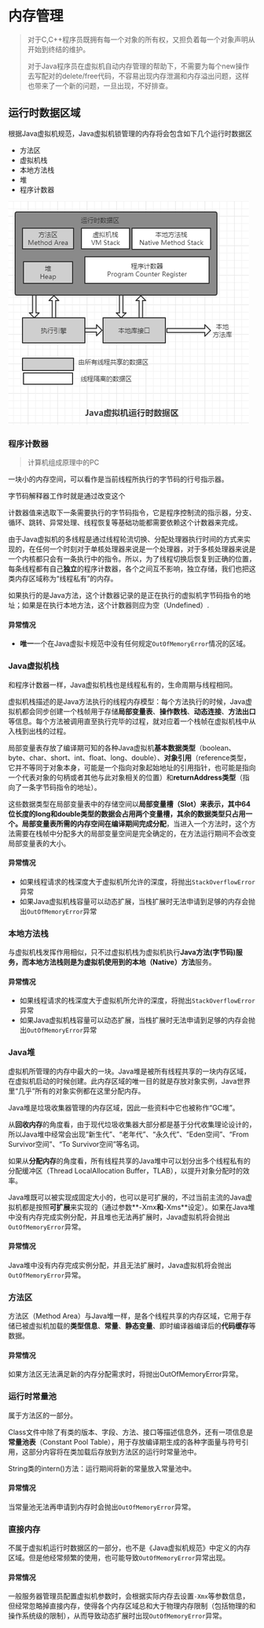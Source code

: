 # 内存管理

> 对于C,C++程序员既拥有每一个对象的所有权，又担负着每一个对象声明从开始到终结的维护。
>
> 对于Java程序员在虚拟机自动内存管理的帮助下，不需要为每个new操作去写配对的delete/free代码，不容易出现内存泄漏和内存溢出问题，这样也带来了一个新的问题，一旦出现，不好排查。



## 运行时数据区域

根据Java虚拟机规范，Java虚拟机锁管理的内存将会包含如下几个运行时数据区

- 方法区
- 虚拟机栈
- 本地方法栈
- 堆
- 程序计数器

![1、java虚拟机运行时数据区](pic/1、java虚拟机运行时数据区.png)

### 程序计数器

> 计算机组成原理中的PC

一块小的内存空间，可以看作是当前线程所执行的字节码的行号指示器。

字节码解释器工作时就是通过改变这个

计数器值来选取下一条需要执行的字节码指令，它是程序控制流的指示器，分支、循环、跳转、异常处理、线程恢复等基础功能都需要依赖这个计数器来完成。

由于Java虚拟机的多线程是通过线程轮流切换、分配处理器执行时间的方式来实现的，在任何一个时刻对于单核处理器来说是一个处理器，对于多核处理器来说是一个内核都只会有一条执行中的指令。所以，为了线程切换后恢复到正确的位置，每条线程都有自己**独立**的程序计数器，各个之间互不影响，独立存储，我们也把这类内存区域称为“线程私有”的内存。

如果执行的是Java方法，这个计数器记录的是正在执行的虚拟机字节码指令的地址；如果是在执行本地方法，这个计数器则应为空（Undefined）.

#### 异常情况

- **唯一**一个在Java虚拟卡规范中没有任何规定`OutOfMemoryError`情况的区域。

### Java虚拟机栈

和程序计数器一样，Java虚拟机栈也是线程私有的，生命周期与线程相同。

虚拟机栈描述的是Java方法执行的线程内存模型：每个方法执行的时候，Java虚拟机都会同步创建一个栈帧用于存储**局部变量表**、**操作数栈**、**动态连接**、**方法出口**等信息。每个方法被调用直至执行完毕的过程，就对应着一个栈帧在虚拟机栈中从入栈到出栈的过程。

局部变量表存放了编译期可知的各种Java虚拟机**基本数据类型**（boolean、byte、char、short、int、float、long、double）、**对象引用**（reference类型，它并不等同于对象本身，可能是一个指向对象起始地址的引用指针，也可能是指向一个代表对象的句柄或者其他与此对象相关的位置）和**returnAddress类型**（指向了一条字节码指令的地址）。

这些数据类型在局部变量表中的存储空间以**局部变量槽（Slot）**来表示，其中64位长度的long和double类型的数据会占用两个变量槽，其余的数据类型只占用一个。局部变量表所需的内存空间在**编译期间完成分配**，当进入一个方法时，这个方法需要在栈帧中分配多大的局部变量空间是完全确定的，在方法运行期间不会改变局部变量表的大小。

#### 异常情况

- 如果线程请求的栈深度大于虚拟机所允许的深度，将抛出`StackOverflowError`异常
- 如果Java虚拟机栈容量可以动态扩展，当栈扩展时无法申请到足够的内存会抛出`OutOfMemoryError`异常

### 本地方法栈

与虚拟机栈发挥作用相似，只不过虚拟机栈为虚拟机执行**Java方法(字节码)**服务，而本地方法栈则是为虚拟机使用到的**本地（Native）方法**服务。

#### 异常情况

- 如果线程请求的栈深度大于虚拟机所允许的深度，将抛出`StackOverflowError`异常
- 如果Java虚拟机栈容量可以动态扩展，当栈扩展时无法申请到足够的内存会抛出`OutOfMemoryError`异常

### Java堆

虚拟机所管理的内存中最大的一块。Java堆是被所有线程共享的一块内存区域，在虚拟机启动的时候创建。此内存区域的唯一目的就是存放对象实例，Java世界里“几乎”所有的对象实例都在这里分配内存。

Java堆是垃圾收集器管理的内存区域，因此一些资料中它也被称作“GC堆”。

从**回收内存**的角度看，由于现代垃圾收集器大部分都是基于分代收集理论设计的，所以Java堆中经常会出现“新生代”、“老年代”、“永久代”、“Eden空间”、“From Survivor空间”、“To Survivor空间”等名词。

如果从**分配内存**的角度看，所有线程共享的Java堆中可以划分出多个线程私有的分配缓冲区（Thread LocalAllocation Buffer，TLAB），以提升对象分配时的效率。

Java堆既可以被实现成固定大小的，也可以是可扩展的，不过当前主流的Java虚拟机都是按照**可扩展**来实现的（通过参数**-Xmx**和**-Xms**设定）。如果在Java堆中没有内存完成实例分配，并且堆也无法再扩展时，Java虚拟机将会抛出`OutOfMemoryError`异常。

#### 异常情况

Java堆中没有内存完成实例分配，并且无法扩展时，Java虚拟机将会抛出`OutOfMemoryError`异常。

### 方法区

方法区（Method Area）与Java堆一样，是各个线程共享的内存区域，它用于存储已被虚拟机加载的**类型信息**、**常量**、**静态变量**、即时编译器编译后的**代码缓存**等数据。

#### 异常情况

如果方法区无法满足新的内存分配需求时，将抛出OutOfMemoryError异常。

### 运行时常量池

属于方法区的一部分。

Class文件中除了有类的版本、字段、方法、接口等描述信息外，还有一项信息是**常量池表**（Constant Pool Table），用于存放编译期生成的各种字面量与符号引用，这部分内容将在类加载后存放到方法区的运行时常量池中。

String类的intern()方法：运行期间将新的常量放入常量池中。

#### 异常情况

当常量池无法再申请到内存时会抛出`OutOfMemoryError`异常。

### 直接内存

不属于虚拟机运行时数据区的一部分，也不是《Java虚拟机规范》中定义的内存区域。但是他经常频繁的使用，也可能导致`OutOfMemoryError`异常出现。

#### 异常情况

一般服务器管理员配置虚拟机参数时，会根据实际内存去设置`-Xmx`等参数信息，但经常忽略掉直接内存，使得各个内存区域总和大于物理内存限制（包括物理的和操作系统级的限制），从而导致动态扩展时出现`OutOfMemoryError`异常。